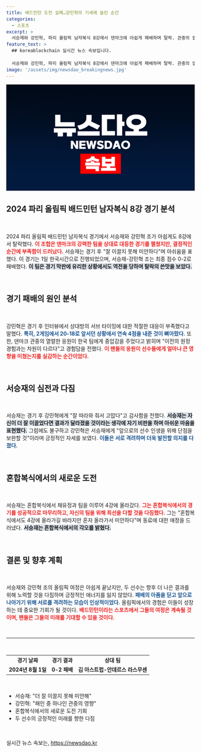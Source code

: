 ```yaml
---
title: 배드민턴 도전 실패…강민혁의 기세에 눌린 순간
categories:
  - 스포츠
excerpt: >
  서승재와 강민혁, 파리 올림픽 남자복식 8강에서 덴마크에 아쉽게 패배하며 탈락. 관중의 압박과 중압감 속에 0-2로 물러난 두 선수의 진솔한 소감과 재도전 의지가 돋보인다.
feature_text: >
  ## koreablockchain 실시간 뉴스 속보입니다.

  서승재와 강민혁, 파리 올림픽 남자복식 8강에서 덴마크에 아쉽게 패배하며 탈락. 관중의 압박과 중압감 속에 0-2로 물러난 두 선수의 진솔한 소감과 재도전 의지가 돋보인다.
image: '/assets/img/newsdao_breakingnews.jpg'
---
```


<p><img src="/assets/img/newsdao_breakingnews.jpg" alt="koreablockchain 속보" /></p>

<h2 data-ke-size="size26">2024 파리 올림픽 배드민턴 남자복식 8강 경기 분석</h2>

<p data-ke-size="size16">&nbsp;</p>

<p>2024 파리 올림픽 배드민턴 남자복식 경기에서 서승재와 강민혁 조가 아쉽게도 8강에서 탈락했다. <b><span style="color: #ee2323;">이 조합은 덴마크의 강력한 팀을 상대로 대등한 경기를 펼쳤지만, 결정적인 순간에 부족함이 드러났다.</span></b> 서승재는 경기 후 "잘 이끌지 못해 미안하다"며 아쉬움을 표했다. 이 경기는 1일 한국시간으로 진행되었으며, 서승재-강민혁 조는 최종 점수 0-2로 패배했다. <b><span style="background-color: #21538527;">이 팀은 경기 막판에 유리한 상황에서도 역전을 당하며 탈락의 쓴맛을 보았다.</span></b></p>

<p data-ke-size="size16">&nbsp;</p>

<h2 data-ke-size="size26">경기 패배의 원인 분석</h2>

<p data-ke-size="size16">&nbsp;</p>

<p>강민혁은 경기 후 인터뷰에서 상대방의 서브 타이밍에 대한 적절한 대응이 부족했다고 말했다. <b><span style="color: #1a5490;">특히, 2게임에서 20-18로 앞서던 상황에서 연속 4점을 내준 것이 뼈아팠다.</span></b> 또한, 덴마크 관중의 열렬한 응원이 한국 팀에게 중압감을 주었다고 밝히며 "이전의 원정 경험과는 차원이 다르다"고 경험담을 전했다. <b><span style="color: #ee2323;">이 팬들의 응원이 선수들에게 얼마나 큰 영향을 미쳤는지를 실감하는 순간이었다.</span></b></p>

<p data-ke-size="size16">&nbsp;</p>

<h2 data-ke-size="size26">서승재의 심전과 다짐</h2>

<p data-ke-size="size16">&nbsp;</p>

<p>서승재는 경기 후 강민혁에게 "잘 따라와 줘서 고맙다"고 감사함을 전했다. <b><span style="background-color: #21538527;">서승재는 자신이 더 잘 이끌었다면 결과가 달라졌을 것이라는 생각에 자기 비판을 하며 아쉬운 마음을 표현했다.</span></b> 그럼에도 불구하고 강민혁은 서승재에게 "앞으로의 선수 인생을 위해 단점을 보완할 것"이라며 긍정적인 자세를 보였다. <b><span style="color: #1a5490;">이들은 서로 격려하며 더욱 발전할 의지를 다졌다.</span></b></p>

<p data-ke-size="size16">&nbsp;</p>

<h2 data-ke-size="size26">혼합복식에서의 새로운 도전</h2>

<p data-ke-size="size16">&nbsp;</p>

<p>서승재는 혼합복식에서 채유정과 팀을 이루어 4강에 올라갔다. <b><span style="color: #ee2323;">그는 혼합복식에서의 경기를 성공적으로 마무리하고, 자신의 팀을 위해 최선을 다할 것을 다짐했다.</span></b> 그는 "혼합복식에서도 4강에 올라가길 바라지만 혼자 올라가서 미안하다"며 동료에 대한 애정을 드러냈다. <b><span style="background-color: #21538527;">서승재는 혼합복식에서의 각오를 밝혔다.</span></b></p>

<p data-ke-size="size16">&nbsp;</p>

<h2 data-ke-size="size26">결론 및 향후 계획</h2>

<p data-ke-size="size16">&nbsp;</p>

<p>서승재와 강민혁 조의 올림픽 여정은 아쉽게 끝났지만, 두 선수는 향후 더 나은 결과를 위해 노력할 것을 다짐하며 긍정적인 에너지를 잃지 않았다. <b><span style="color: #1a5490;">패배의 아픔을 딛고 앞으로 나아가기 위해 서로를 격려하는 모습이 인상적이었다.</span></b> 올림픽에서의 경험은 이들이 성장하는 데 중요한 기회가 될 것이다. <b><span style="color: #ee2323;">배드민턴이라는 스포츠에서 그들의 여정은 계속될 것이며, 팬들은 그들의 미래를 기대할 수 있을 것이다.</span></b></p>

<p data-ke-size="size16">&nbsp;</p>

<hr>

<p data-ke-size="size16">&nbsp;</p>

<table style="width: 100%">
    <tr>
        <td style="text-align: center; height: 17px;"><b>경기 날짜</b></td>
        <td style="text-align: center; height: 17px;"><b>경기 결과</b></td>
        <td style="text-align: center; height: 17px;"><b>상대 팀</b></td>
    </tr>
    <tr>
        <td style="text-align: center; height: 17px;"><b>2024년 8월 1일</b></td>
        <td style="text-align: center; height: 17px;"><b>0-2 패배</b></td>
        <td style="text-align: center; height: 17px;"><b>김 아스트럽-안데르스 라스무센</b></td>
    </tr>
</table>

<p data-ke-size="size16">&nbsp;</p>

<ul>
    <li>서승재: "더 잘 이끌지 못해 미안해"</li>
    <li>강민혁: "패인 중 하나인 관중의 영향"</li>
    <li>혼합복식에서의 새로운 도전 기회</li>
    <li>두 선수의 긍정적인 미래를 향한 다짐</li>
</ul>

<p data-ke-size="size16">&nbsp;</p>
실시간 뉴스 속보는, <a href="https://newsdao.kr" rel="dofollow">https://newsdao.kr</a>


